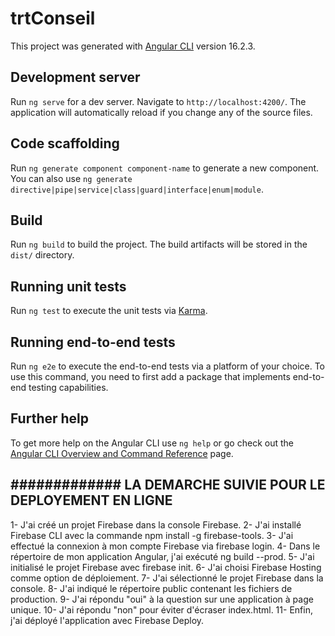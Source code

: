 # trtConseil

This project was generated with [Angular CLI](https://github.com/angular/angular-cli) version 16.2.3.

## Development server

Run `ng serve` for a dev server. Navigate to `http://localhost:4200/`. The application will automatically reload if you change any of the source files.

## Code scaffolding

Run `ng generate component component-name` to generate a new component. You can also use `ng generate directive|pipe|service|class|guard|interface|enum|module`.

## Build

Run `ng build` to build the project. The build artifacts will be stored in the `dist/` directory.

## Running unit tests

Run `ng test` to execute the unit tests via [Karma](https://karma-runner.github.io).

## Running end-to-end tests

Run `ng e2e` to execute the end-to-end tests via a platform of your choice. To use this command, you need to first add a package that implements end-to-end testing capabilities.

## Further help

To get more help on the Angular CLI use `ng help` or go check out the [Angular CLI Overview and Command Reference](https://angular.io/cli) page.


## ############# LA DEMARCHE SUIVIE POUR LE DEPLOYEMENT EN LIGNE ################

1- J'ai créé un projet Firebase dans la console Firebase.
2- J'ai installé Firebase CLI avec la commande npm install -g firebase-tools.
3- J'ai effectué la connexion à mon compte Firebase via firebase login.
4- Dans le répertoire de mon application Angular, j'ai exécuté ng build --prod.
5- J'ai initialisé le projet Firebase avec firebase init.
6- J'ai choisi Firebase Hosting comme option de déploiement.
7- J'ai sélectionné le projet Firebase dans la console.
8- J'ai indiqué le répertoire public contenant les fichiers de production.
9- J'ai répondu "oui" à la question sur une application à page unique.
10- J'ai répondu "non" pour éviter d'écraser index.html.
11- Enfin, j'ai déployé l'application avec Firebase Deploy.
## ################################################################################
